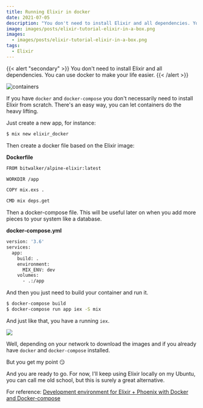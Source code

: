 ```yaml
---
title: Running Elixir in docker
date: 2021-07-05
description: "You don't need to install Elixir and all dependencies. You can use docker to make your life easier."
image: images/posts/elixir-tutorial-elixir-in-a-box.png
images:
  - images/posts/elixir-tutorial-elixir-in-a-box.png
tags:
  - Elixir
---
```


{{< alert "secondary" >}}
You don't need to install Elixir and all dependencies. You can use docker to make your life easier.
{{< /alert >}}

![containers](https://media.giphy.com/media/6AFldi5xJQYIo/giphy.gif)

If you have `docker` and `docker-compose` you don't necessarily need to install Elixir from scratch. There's an easy way, you can let containers do the heavy lifting.

Just create a new app, for instance:

```sh
$ mix new elixir_docker
```

Then create a docker file based on the Elixir image:

**Dockerfile**

```sh
FROM bitwalker/alpine-elixir:latest

WORKDIR /app

COPY mix.exs .

CMD mix deps.get
```

Then a docker-compose file. This will be useful later on when you add more pieces to your system like a database.

**docker-compose.yml**

```sh
version: '3.6'
services:
  app:
    build: .
    environment:
      MIX_ENV: dev
    volumes:
      - .:/app
```

And then you just need to build your container and run it.

```sh
$ docker-compose build
$ docker-compose run app iex -S mix
```

And just like that, you have a running `iex`.

![](https://media.giphy.com/media/3oriNYQX2lC6dfW2Ji/giphy.gif)

Well, depending on your network to download the images and if you already have `docker` and `docker-compose` installed.

But you get my point 😏

And you are ready to go. For now, I'll keep using Elixir locally on my Ubuntu, you can call me old school, but this is surely a great alternative.

For reference: [Development environment for Elixir + Phoenix with Docker and Docker-compose](https://dev.to/hlappa/development-environment-for-elixir-phoenix-with-docker-and-docker-compose-2g17)
